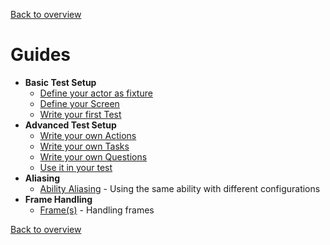 [Back to overview](../../README.md)

# Guides

- **Basic Test Setup**
  - [Define your actor as fixture](./basic_test_setup/actor_fixture.md)
  - [Define your Screen](./basic_test_setup/screen.md)
  - [Write your first Test](./basic_test_setup/writing_tests.md)
- **Advanced Test Setup**
  - [Write your own Actions](./advanced_test_setup/create_action.md)
  - [Write your own Tasks](./advanced_test_setup/create_task.md)
  - [Write your own Questions](./advanced_test_setup/create_question.md)
  - [Use it in your test](./advanced_test_setup/write_tests.md)
- **Aliasing**
  - [Ability Aliasing](./ability_aliasing//ability_aliasing.md) - Using the same ability with different configurations
- **Frame Handling**
  - [Frame(s)](./frame_handling//frame_handling.md) - Handling frames

[Back to overview](../../README.md)
